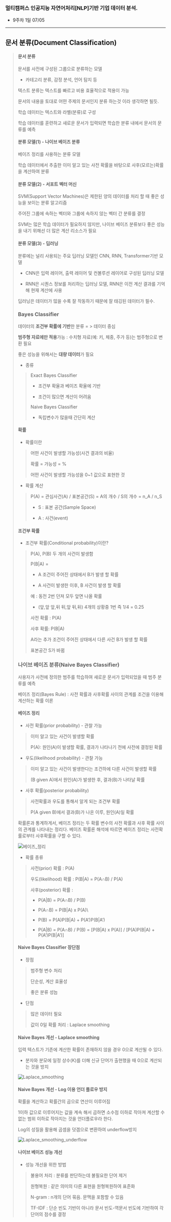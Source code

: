### 멀티캠퍼스 인공지능 자연어처리[NLP]기반 기업 데이터 분석.
- 9주차 1일 07/05
---
## 문서 분류(Document Classification)
> #### 문서 분류
>
> 문서를 사전에 구성된 그룹으로 분류하는 모델
> - 카테고리 분류, 감정 분석, 언어 탐지 등
> 
> 텍스트 분류는 텍스트를 빠르고 비용 효율적으로 적용이 가능
> 
> 문서의 내용을 토대로 어떤 주제의 문서인지 분류 하는것 이라 생각하면 될듯.
>
> 학습 데이터는 텍스트와 라벨(분류)로 구성
> 
> 학습 데이터를 훈련하고 새로운 문서가 입력되면 학습한 분류 내에서 문서의 문류를 예측
> 
> #### 분류 모델(1) - 나이브 베이즈 분류
>
> 베이즈 정리를 사용하는 분류 모델
> 
> 학습 데이터에서 추출한 이미 알고 있는 사전 확률을 바탕으로 사후(모르는)확률을 계산하여 분류
> 
> #### 분류 모델(2) - 서포트 벡터 머신
> 
> SVM(Support Vector Machines)은 제한된 양의 데이터를 처리 할 때 좋은 성능을 보이는 분류 알고리즘
> 
> 주어진 그룹에 속하는 벡터와 그룹에 속하지 않는 벡터 간 분류를 결정
> 
> SVM는 많은 학습 데이터가 필요하지 않지만, 나이브 베이즈 분류보다 좋은 성능을 내기 위해선 더 많은 계산 리소스가 필요
> 
> #### 분류 모델(3) - 딥러닝
> 
> 분류에는 널리 사용되는 주요 딥러닝 모델인 CNN, RNN, Transformer기반 모델
> - CNN은 입력 레이어, 출력 레이어 및 컨볼루션 레이어로 구성된 딥러닝 모델
> 
> - RNN은 시퀀스 정보를 처리하는 딥러닝 모델, RNN은 이전 계산 결과를 기억해 현재 계산에 사용
> 
> 딥러닝은 데이터가 많을 수록 잘 작동하기 때문에 잘 태깅된 데이터가 필수.
> 
> ### Bayes Classifier
> 
> 데이터의 **조건부 확률에 기반**한 분류 = > 데이터 중심
> 
> **범주형 자료에만 적용**가능 : 수치형 자료(예: 키, 체중, 주가 등)는 범주형으로 변환 필요
> 
> 좋은 성능을 위해서는 **대량 데이터**가 필요
> 
> - 종류
>> Exact Bayes Classifier
>> - 조건부 확율과 베이즈 확율에 기반
>> 
>> - 조건이 많으면 계산이 어려움
>> 
>> Naive Bayes Classifier
>> - 독립변수가 많을때 간단히 계산
>
> #### 확률
> - 확률이란
>> 어떤 사건이 발생할 가능성(사건 결과의 비율)
>> 
>> 확률 = 가능성 = %
>> 
>> 어떤 사건이 발생할 가능성을 0~1 값으로 표현한 것
>> 
> - 확률 계산
>> P(A) = 관심사건(A) / 표본공간(S) = A의 개수 / S의 개수 = n_A / n_S
>> - S : 표본 공간(Sample Space)
>> 
>> - A : 사건(event)
>> 
> #### 조건부 확률
> - 조건부 확률(Conditional probability)이란?
>> P(A), P(B) 두 개의 사건이 발생함
>> 
>> P(B|A) =
>> - A 조건이 주어진 상태에서 B가 발생 할 확률
>> 
>> - A 사건이 발생한 이후, B 사건이 발생 할 확률
>> 
>> 예 : 동전 2번 던져 모두 앞면 나올 확률
>>  - (앞,앞   앞,뒤   뒤,앞   뒤,뒤) 4개의 상황중 1번 즉 1/4 = 0.25
>> 
>> 사전 확률 : P(A)
>> 
>> 사후 확률: P(B|A)
>> 
>> A라는 추가 조건이 주어진 상태에서 다른 사건 B가 발생 할 확률
>> 
>> 표본공간 S가 바뀜
>> 
> ### 나이브 베이즈 분류(Naive Bayes Classifier)
>
> 사용자가 사전에 정의한 범주를 학습하여 새로운 문서가 입력되었을 때 범주 분류를 예측
> 
> 베이즈 정리(Bayes Rule) : 사전 확률과 사후확률 사이의 관계를 조건을 이용해 계산하는 확률 이론
> 
> #### 베이즈 정리
> - 사전 확률(prior probability) - 관찰 가능
>> 이미 알고 있는 사건이 발생할 확률
>> 
>> P(A): 원인(A)이 발생할 확률, 결과가 나타나기 전에 사전에 결정된 확률
>> 
> - 우도(likelihood probability) - 관찰 가능
>> 이미 알고 있는 사건이 발생한다는 조건하에 다른 사건이 발생할 확률
>> 
>> (B given A)에서 원인(A)가 발생한 후, 결과(B)가 나타날 확률
>> 
> - 사후 확률(posterior probability)
>> 사전확률과 우도를 통해서 알게 되는 조건부 확률
>> 
>> P(A given B)에서 결과(B)가 나온 이루, 원인(A)일 확률
>
> 확률론과 통계하게서, 베이즈 정리는 두 확률 변수의 사전 확률과 사후 확률 사이의 관계를 나타내는 정리다. 베이즈 확률론 해석에 따르면 베이즈 정리는 사전확률로부터 사후확률을 구할 수 있다.
> 
> ![베이즈_정리](./image/베이즈_정리.jpg)
> 
> - 확률 종류
>> 사전(prior) 확률 : P(A)
>> 
>> 우도(likelihood) 확률 : P(B|A) = P(A∩B) / P(A)
>> 
>> 사후(posterior) 확률 : 
>> - P(A|B) = P(A∩B) / P(B)
>>
>> - P(A∩B) = P(B|A) x P(A)\
>> 
>> - P(B) = P(A)P(B|A) + P(A’)P(B|A’)
>> 
>> - P(A|B) = P(A∩B) / P(B) = [P(B|A) x P(A)] / [P(A)P(B|A) + P(A’)P(B|A’)]
> 
> #### Naive Bayes Classifier 장단점
> - 장점
>> 범주형 변수 처리
>> 
>> 단순성, 계산 효율성
>> 
>> 좋은 분류 성늠
> - 단점
>> 많은 데이터 필요
>> 
>> 값이 0일 확률 처리 : Laplace smoothing
>>
> #### Naive Bayes 개선 - Laplace smoothing
> 
> 입력 텍스트가 기존에 계산한 확률이 존재하지 않을 경우 0으로 계산될 수 있다.
> - 분자와 분모에 일정 상수(K)를 더해 신규 단어가 출현했을 때 0으로 계산되는 것을 방지
> 
> ![Laplace_smoothing](./image/Laplace_smoothing.jpg)
> 
> #### Naive Bayes 개선 - Log 이용 언더 플로우 방지
>
> 확률을 계산하고 확률간의 곱으로 연산이 이루어짐
> 
> 1이하 값으로 이루어지는 값을 계속 해서 곱하면 소수점 이하로 작아져 계산할 수 없는 범위 이하로 작아지는 것을 언더플로우라 한다.
> 
> Log의 성질을 활용해 곱셈을 덧겜으로 변환하여 underflow방지
> 
> ![Laplace_smoothing_underflow](./image/Laplace_smoothing_underflow.jpg)
> 
> #### 나이브 베이즈 성능 개선
> - 성능 개선을 위한 방법
>> 불용어 처리 : 분류를 판단하는데 불필요한 단어 제거
>> 
>> 원형복원 : 같은 의미의 다른 표현을 원형복원하여 표준화
>> 
>> N-gram : n개의 단어 묶음. 문맥을 포함할 수 있음
>> 
>> TF-IDF : 단순 빈도 기반이 아니라 문서 빈도-역문서 빈도에 기반하여 각 단어의 점수를 결정
